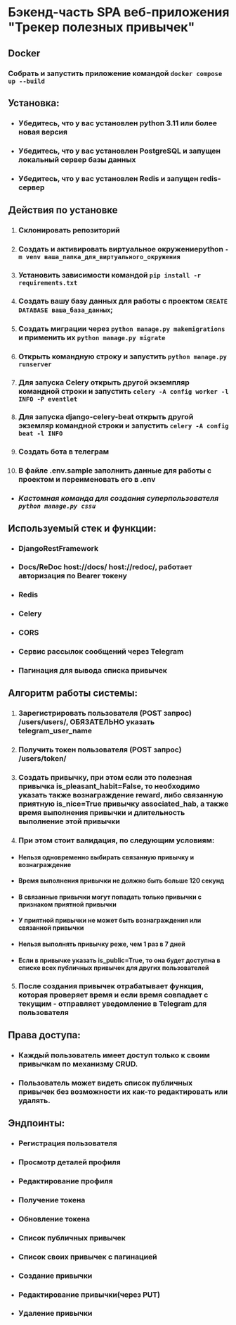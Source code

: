 # Бэкенд-часть SPA веб-приложения "Трекер полезных привычек"

## Docker

### Собрать и запустить приложение командой `docker compose up --build`


## Установка:

* ### Убедитесь, что у вас установлен python 3.11 или более новая версия

* ### Убедитесь, что у вас установлен PostgreSQL и запущен локальный сервер базы данных

* ### Убедитесь, что у вас установлен Redis и запущен redis-сервер

## Действия по установке

1. ### Склонировать репозиторий

1. ### Создать и активировать виртуальное окружениеpython `-m venv ваша_папка_для_виртуального_окружения`

1. ### Установить зависимости командой `pip install -r requirements.txt`

1. ### Создать вашу базу данных для работы с проектом `CREATE DATABASE ваша_база_данных`;

1. ### Создать миграции через `python manage.py makemigrations` и применить их `python manage.py migrate`

1. ### Открыть командную строку и запустить `python manage.py runserver`

1. ### Для запуска Celery открыть другой экземпляр командной строки и запустить `celery -A config worker -l INFO -P eventlet`

1. ### Для запуска django-celery-beat открыть другой экземляр командной строки и запустить `celery -A config beat -l INFO`

1. ### Создать бота в телеграм

1. ### В файле .env.sample заполнить данные для работы с проектом и переименовать его в .env

* ### _Кастомная команда для создания суперпользователя `python manage.py cssu`_

## Используемый стек и функции:

* ### DjangoRestFramework

* ### Docs/ReDoc host://docs/ host://redoc/, работает авторизация по Bearer токену

* ### Redis

* ### Celery

* ### CORS

* ### Сервис рассылок сообщений через Telegram

* ### Пагинация для вывода списка привычек

## Алгоритм работы системы:

1. ### Зарегистрировать пользователя (POST запрос) /users/users/, ОБЯЗАТЕЛЬНО указать telegram_user_name

1. ### Получить токен пользователя (POST запрос) /users/token/

1. ### Создать привычку, при этом если это полезная  привычка is_pleasant_habit=False, то необходимо указать также вознаграждение reward, либо связанную приятную is_nice=True привычку associated_hab, а также время выполнения привычки и длительность выполнение этой привычки

1. ### При этом стоит валидация, по следующим условиям:

* #### Нельзя одновременно выбирать связанную привычку и вознаграждение

* #### Время выполнения привычки не должно быть больше 120 секунд

* #### В связанные привычки могут попадать только привычки с признаком приятной привычки

* #### У приятной привычки не может быть вознаграждения или связанной привычки

* #### Нельзя выполнять привычку реже, чем 1 раз в 7 дней

* #### Если в привычке указать is_public=True, то она будет доступна в списке всех публичных привычек для других пользователей

5. ### После создания привычек отрабатывает функция, которая проверяет время и если время совпадает с текущим - отправляет уведомление в Telegram для пользователя

## Права доступа:

* ### Каждый пользователь имеет доступ только к своим привычкам по механизму CRUD.

* ### Пользователь может видеть список публичных привычек без возможности их как-то редактировать или удалять.

## Эндпоинты:

* ### Регистрация пользователя

* ### Просмотр деталей профиля

* ### Редактирование профиля

* ### Получение токена

* ### Обновление токена

* ### Список публичных привычек

* ### Список своих привычек с пагинацией

* ### Создание привычки

* ### Редактирование привычки(через PUT)

* ### Удаление привычки
